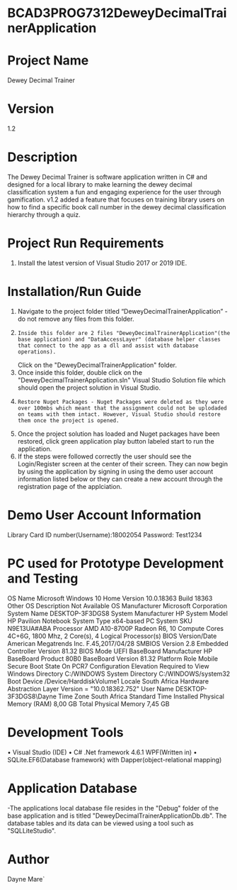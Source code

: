 # BCAD3PROG7312DeweyDecimalTrainerApplication
# Project Name
 Dewey Decimal Trainer
# Version
 1.2
# Description
 The Dewey Decimal Trainer is software application written in C# and designed for a local library to make learning the dewey decimal classification system a fun 
 and engaging experience for the user through gamification. v1.2 added a feature that focuses on training library users on how to find a specific book call number in the dewey decimal classification hierarchy through a quiz. 
 

# Project Run Requirements
1.	Install the latest version of Visual Studio 2017 or 2019 IDE.

# Installation/Run Guide
 1.	Navigate to the project folder titled “DeweyDecimalTrainerApplication” - do not remove any files from this folder.
 2.     Inside this folder are 2 files "DeweyDecimalTrainerApplication"(the base application) and "DataAccessLayer" (database helper classes that connect to the app as a dll and assist with database operations). 
	Click on the "DeweyDecimalTrainerApplication" folder.
 3.	Once inside this folder, double click on the "DeweyDecimalTrainerApplication.sln" Visual Studio Solution file which should open the project solution in Visual Studio.
 4.     Restore Nuget Packages - Nuget Packages were deleted as they were over 100mbs which meant that the assignment could not be uplodaded on teams with them intact. However, Visual Studio should restore them once the project is opened. 
 5.	Once the project solution has loaded and Nuget packages have been restored, click green application play button labeled start to run the application.
 6.	If the steps were followed correctly the user should see the Login/Register screen at the center of their screen. They can now begin by using the application by signing in using the demo user
        account information listed below or they can create a new account through the registration page of the applciation. 

# Demo User Account Information

 Library Card ID number(Username):18002054
 Password: Test1234

# PC used for Prototype Development and Testing
OS Name					Microsoft Windows 10 Home
Version					10.0.18363 Build 18363
Other OS Description 			Not Available
OS Manufacturer				Microsoft Corporation
System Name				DESKTOP-3F3DGS8
System Manufacturer			HP
System Model				HP Pavilion Notebook
System Type				x64-based PC
System 					SKU	N9E13UA#ABA
Processor                               AMD A10-8700P Radeon R6, 10 Compute   Cores 4C+6G, 1800 Mhz, 2 Core(s), 4 Logical Processor(s)
BIOS Version/Date                       American Megatrends Inc. F.45,2017/04/28
SMBIOS Version				2.8
Embedded Controller Version		81.32
BIOS Mode				UEFI
BaseBoard Manufacturer			HP
BaseBoard Product				80B0
BaseBoard Version				81.32
Platform Role				Mobile
Secure Boot State				On
PCR7 Configuration			Elevation Required to View
Windows Directory				C:/WINDOWS
System Directory				C:/WINDOWS/system32
Boot Device				/Device/HarddiskVolume1
Locale					South Africa
Hardware Abstraction Layer			Version = "10.0.18362.752"
User Name				DESKTOP-3F3DGS8\Dayne
Time Zone				South Africa Standard Time
Installed Physical Memory (RAM)		8,00 GB
Total Physical Memory			7,45 GB

# Development Tools
•	Visual Studio (IDE) 
•	C# .Net framework 4.6.1 WPF(Written in)
•	SQLite.EF6(Database framework) with Dapper(object-relational mapping)

# Application Database 
-The applications local database file resides in the "Debug" folder of the base application 
 and is titled "DeweyDecimalTrainerApplicationDb.db". The database tables and its data can be viewed using a tool such as "SQLLiteStudio".

# Author
 Dayne Mare`
